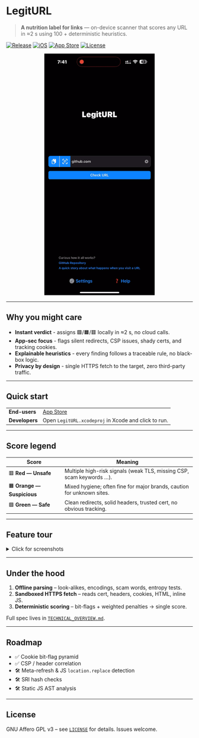 # LegitURL

> **A nutrition label for links** — on-device scanner that scores any URL in ≈2 s using 100 + deterministic heuristics.

[![Release](https://img.shields.io/badge/release-1.1.0-blue.svg)](#)
[![iOS](https://img.shields.io/badge/iOS-18%2B-brightgreen.svg)](#)
[![App Store](https://img.shields.io/badge/download-App%20Store-blue)](https://apps.apple.com/fr/app/legiturl/id6745583794)
[![License](https://img.shields.io/badge/license-AGPL--v3-green)](#)

<div align="center">
  <img src="AppPreview/LegitURL_demo.gif" height="650" alt="LegitURL demo"/>
</div>

---

## Why you might care

* **Instant verdict** - assigns 🟩/🟧/🟥 locally in ≈2 s, no cloud calls.  
* **App-sec focus** - flags silent redirects, CSP issues, shady certs, and tracking cookies.  
* **Explainable heuristics** - every finding follows a traceable rule, no black-box logic.  
* **Privacy by design** - single HTTPS fetch to the target, zero third-party traffic.

---

## Quick start

| | |
|---|---|
| **End-users** | [App Store](https://apps.apple.com/fr/app/legiturl/id6745583794) |
| **Developers** | Open `LegitURL.xcodeproj` in Xcode and click to run. |

---

## Score legend

| Score | Meaning |
|-------|---------|
| 🟥 **Red — Unsafe** | Multiple high-risk signals (weak TLS, missing CSP, scam keywords …). |
| 🟧 **Orange — Suspicious** | Mixed hygiene; often fine for major brands, caution for unknown sites. |
| 🟩 **Green — Safe** | Clean redirects, solid headers, trusted cert, no obvious tracking. |

---

## Feature tour

<details>
<summary>Click for screenshots</summary>

| | |
|---|---|
| Home → Analysis | ![](AppPreview/2_home-analysis-view.png) |
| Logs → URL detail | ![](AppPreview/3_logs-view.png) |
| Cookies · CSP | ![](AppPreview/5_cookie-detail-view.png) |
| TLS · Scripts | ![](AppPreview/7_tls-details-view.png) |
| Glossary | ![](AppPreview/9_glossary-view.png) |

</details>

---

## Under the hood

1. **Offline parsing** – look-alikes, encodings, scam words, entropy tests.  
2. **Sandboxed HTTPS fetch** – reads cert, headers, cookies, HTML, inline JS.  
3. **Deterministic scoring** – bit-flags + weighted penalties → single score.

Full spec lives in [`TECHNICAL_OVERVIEW.md`](TECHNICAL_OVERVIEW.md).

---

## Roadmap

* ✅ Cookie bit-flag pyramid  
* ✅ CSP / header correlation  
* 🛠️  Meta-refresh & JS `location.replace` detection  
* 🛠️  SRI hash checks  
* 🛠️  Static JS AST analysis

---

## License

GNU  Affero GPL v3 – see [`LICENSE`](LICENSE) for details. Issues welcome.